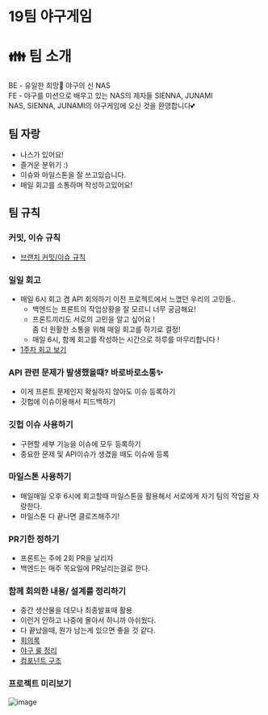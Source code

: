 # 19팀 야구게임
<h1>👪 팀 소개</h1>


BE - 유일한 희망💙 야구의 신 NAS  
FE - 야구를 미션으로 배우고 있는 NAS의 제자들 SIENNA, JUNAMI  
NAS, SIENNA, JUNAMI의 야구게임에 오신 것을 환영합니다💕  

## 팀 자랑
- 나스가 있어요!
- 즐거운 분위기 :)
- 이슈와 마일스톤을 잘 쓰고있습니다.
- 매일 회고를 소통하며 작성하고있어요!

## 팀 규칙

### 커밋, 이슈 규칙

- [브랜치 커밋/이슈 규칙](https://github.com/Malloc72P/baseball/wiki/%EB%B8%8C%EB%9E%9C%EC%B9%98-%EC%BB%A4%EB%B0%8B-%EC%9D%B4%EC%8A%88-%EA%B7%9C%EC%B9%99)

### 일일 회고

- 매일 6시 회고 겸 API 회의하기
  이전 프로젝트에서 느꼈던 우리의 고민들..
  - 백엔드는 프론트의 작업상황을 잘 모르니 너무 궁금해요!
  - 프론트끼리도 서로의 고민을 알고 싶어요 !  
    좀 더 원활한 소통을 위해 매일 회고를 하기로 결정!
  - 매일 6시, 함께 회고를 작성하는 시간으로 하루를 마무리합니다 !
- [1주차 회고 보기](https://github.com/Malloc72P/baseball/wiki/%EB%8D%B0%EC%9D%BC%EB%A6%AC%ED%9A%8C%EA%B3%A0-1%EC%A3%BC%EC%B0%A8%F0%9F%8C%B8)


### API 관련 문제가 발생했을때?  바로바로소통✨

- 이게 프론트 문제인지 확실하지 않아도 이슈 등록하기
- 깃헙에 이슈이용해서 피드백하기

### 깃헙 이슈 사용하기

- 구현할 세부 기능을 이슈에 모두 등록하기
- 중요한 문제 및 API이슈가 생겼을 때도 이슈에 등록

### 마일스톤 사용하기

- 매일매일 오후 6시에 회고할때 마일스톤을 활용해서 서로에게 자기 팀의 작업을 자랑한다.
- 마일스톤 다 끝나면 클로즈해주기!

### PR기한 정하기

- 프론트는 주에 2회 PR을 날리자
- 백엔드는 매주 목요일에 PR날리는걸로 한다.

### 함께 회의한 내용/ 설계를 정리하기

- 중간 생산물을 데모나 최종발표때 활용
- 이런거 안하고 나중에 몰아서 하니까 아쉬웠다.
- 다 끝났을때, 뭔가 남는게 있으면 좋을 것 같다.
- [회의록](https://github.com/Malloc72P/baseball/wiki/%ED%9A%8C%EC%9D%98%EB%A1%9D-1%EC%A3%BC-1%EC%9D%BC%EC%B0%A8)
- [야구 룰 정리](https://github.com/Malloc72P/baseball/wiki/%EC%95%BC%EA%B5%AC-%EB%A3%B0-%EC%A0%95%EB%A6%AC)
- [컴포넌트 구조](https://github.com/Malloc72P/baseball/wiki/%EC%BB%B4%ED%8F%AC%EB%84%8C%ED%8A%B8-%EA%B5%AC%EC%A1%B0)

### 프로젝트 미리보기

![image](https://user-images.githubusercontent.com/65053955/117413139-8fd0c380-af50-11eb-9eb5-74fe934fd735.png)

